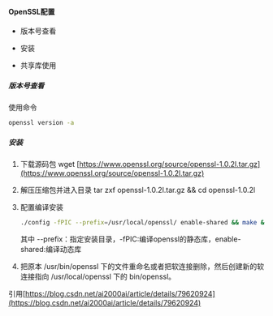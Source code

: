 #### OpenSSL配置

- 版本号查看

- 安装

- 共享库使用

##### 版本号查看

使用命令

```bash
openssl version -a
```

##### 安装

1. 下载源码包 wget [https://www.openssl.org/source/openssl-1.0.2l.tar.gz](https://www.openssl.org/source/openssl-1.0.2l.tar.gz)

2. 解压压缩包并进入目录 tar zxf openssl-1.0.2l.tar.gz && cd openssl-1.0.2l

3. 配置编译安装 
   
   ```bash
   ./config -fPIC --prefix=/usr/local/openssl/ enable-shared && make && make install
   ```
   
   其中 --prefix：指定安装目录，-fPIC:编译openssl的静态库，enable-shared:编译动态库

4. 把原本 /usr/bin/openssl 下的文件重命名或者把软连接删除，然后创建新的软连接指向 /usr/local/openssl 下的 bin/openssl。

引用[https://blog.csdn.net/ai2000ai/article/details/79620924](https://blog.csdn.net/ai2000ai/article/details/79620924)
